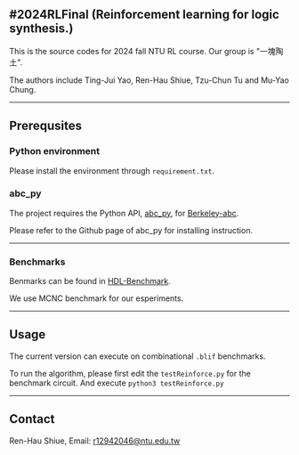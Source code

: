 #2024RLFinal (Reinforcement learning for logic synthesis.)
--------
This is the source codes for 2024 fall NTU RL course. Our group is "一塊陶土". 

The authors include Ting-Jui Yao, Ren-Hau Shiue, Tzu-Chun Tu and Mu-Yao Chung.

--------
## Prerequsites

### Python environment
Please install the environment through `requirement.txt`.

### abc\_py

The project requires the Python API, [abc\_py](https://github.com/krzhu/abc\_py), for [Berkeley-abc](https://github.com/berkeley-abc/abc).

Please refer to the Github page of abc\_py for installing instruction.

--------

### Benchmarks

Benmarks can be found in [HDL-Benchmark](https://github.com/ispras/hdl-benchmarks).

We use MCNC benchmark for our esperiments.

--------

## Usage

The current version can execute on combinational `.blif` benchmarks.

To run the algorithm, please first edit the `testReinforce.py` for the benchmark circuit.
And execute `python3 testReinforce.py`


--------

## Contact

 Ren-Hau Shiue, Email: r12942046@ntu.edu.tw
